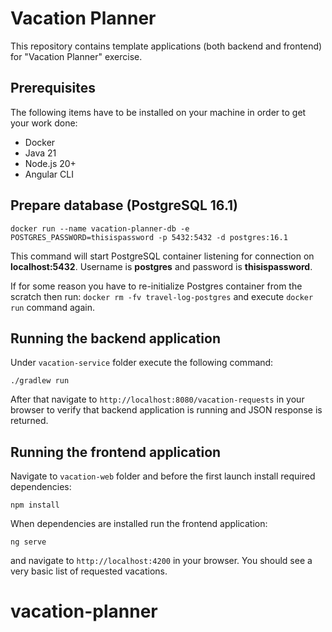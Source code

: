 # Vacation Planner
This repository contains template applications (both backend and frontend) for "Vacation Planner" exercise.

## Prerequisites

The following items have to be installed on your machine in order to get your work done:

* Docker
* Java 21
* Node.js 20+
* Angular CLI

## Prepare database (PostgreSQL 16.1)

```
docker run --name vacation-planner-db -e POSTGRES_PASSWORD=thisispassword -p 5432:5432 -d postgres:16.1
```
This command will start PostgreSQL container listening for connection on **localhost:5432**.
Username is **postgres** and password is **thisispassword**.

If for some reason you have to re-initialize Postgres container from the scratch then run:
`docker rm -fv travel-log-postgres` and execute `docker run` command again.


## Running the backend application

Under `vacation-service` folder execute the following command:
```
./gradlew run
```
After that navigate to `http://localhost:8080/vacation-requests` in your browser to verify that backend application is running and JSON response is returned.

## Running the frontend application

Navigate to `vacation-web` folder and before the first launch install required dependencies:
```
npm install
```

When dependencies are installed run the frontend application:
```
ng serve
```

and navigate to `http://localhost:4200` in your browser. You should see a very basic list of requested vacations.

#
# vacation-planner
